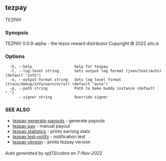 ## tezpay

TEZPAY

### Synopsis

TEZPAY 0.0.9-alpha - the tezos reward distributor
Copyright © 2022 alis.is


### Options

```
  -h, --help                   help for tezpay
  -l, --log-level string       Sets output log format (json/text/auto) (default "info")
  -o, --output-format string   Sets log level format (trace/debug/info/warn/error) (default "auto")
  -p, --path string            Path to bake buddy instance (default ".")
      --signer string          Override signer
```

### SEE ALSO

* [tezpay generate-payouts](tezpay_generate-payouts.md)	 - generate payouts
* [tezpay pay](tezpay_pay.md)	 - manual payout
* [tezpay statistics](tezpay_statistics.md)	 - prints earning stats
* [tezpay test-notify](tezpay_test-notify.md)	 - notification test
* [tezpay version](tezpay_version.md)	 - prints tezpay version

###### Auto generated by spf13/cobra on 7-Nov-2022
